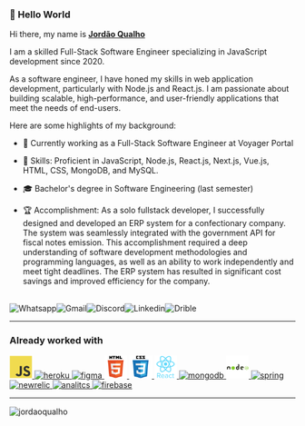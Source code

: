 ### 👋 Hello World


Hi there, my name is 
<a href="https://jordaoqualho.com" target="_blank">
    **Jordão Qualho**
  </a>



I am a skilled Full-Stack Software Engineer specializing in JavaScript development since 2020.

As a software engineer, I have honed my skills in web application development, particularly with Node.js and React.js. 
I am passionate about building scalable, high-performance, and user-friendly applications that meet the needs of end-users.

Here are some highlights of my background:

* 💼 Currently working as a Full-Stack Software Engineer at Voyager Portal

* 🚀 Skills: Proficient in JavaScript, Node.js, React.js, Next.js, Vue.js, HTML, CSS, MongoDB, and MySQL.

* 🎓 Bachelor's degree in Software Engineering (last semester)

* 🏆 Accomplishment: As a solo fullstack developer, I successfully designed and developed an ERP system for a confectionary company. The system was seamlessly integrated with the government API for fiscal notes emission. This accomplishment required a deep understanding of software development methodologies and programming languages, as well as an ability to work independently and meet tight deadlines. The ERP system has resulted in significant cost savings and improved efficiency for the company.


<br/>

<a target="_blank" href="https://api.whatsapp.com/send?phone=5544997000617">
  <img align="left" alt="Whatsapp"  src="https://img.shields.io/badge/WhatsApp-25D366?style=for-the-badge&logo=whatsapp&logoColor=white" />
</a>
<a target="_blank" href="mailto:jordaoqualho@gmail.com">
  <img align="left" alt="Gmail" src="https://img.shields.io/badge/Gmail-D14836?style=for-the-badge&logo=gmail&logoColor=white" />
</a>
<a target="_blank" href="https://discordapp.com/users/669384442196000768">
  <img align="left" alt="Discord" src="https://img.shields.io/badge/Discord-7289DA?style=for-the-badge&logo=discord&logoColor=white" />
</a>
<a target="_blank" href="https://www.linkedin.com/in/jord%C3%A3o-qualho-50557819b/">
  <img align="left" alt="Linkedin" src="https://img.shields.io/badge/LinkedIn-0077B5?style=for-the-badge&logo=linkedin&logoColor=white" />
</a>
<a target="_blank" href="https://dribbble.com/JordaoQualho">
  <img align="left" alt="Drible" src="https://img.shields.io/badge/Dribbble-EA4C89?style=for-the-badge&logo=dribbble&logoColor=white" />
</a>




<br/>

----

### **Already worked with**  
<p align="left">
  <a href="https://developer.mozilla.org/en-US/docs/Web/JavaScript" target="_blank">
    <img src="https://raw.githubusercontent.com/devicons/devicon/master/icons/javascript/javascript-original.svg" alt="javascript" width="40" height="40" />
  </a>
  <a href="https://heroku.com" target="_blank">
    <img src="https://www.vectorlogo.zone/logos/heroku/heroku-icon.svg" alt="heroku" width="40" height="40" />
  </a>
  <a href="https://www.figma.com/" target="_blank">
    <img src="https://www.vectorlogo.zone/logos/figma/figma-icon.svg" alt="figma" width="40" height="40" />
  </a>
  <a href="https://www.w3.org/html/" target="_blank">
    <img src="https://raw.githubusercontent.com/devicons/devicon/master/icons/html5/html5-original-wordmark.svg" alt="html5" width="40" height="40" />
  </a>
  <a href="https://www.w3schools.com/css/" target="_blank">
    <img src="https://raw.githubusercontent.com/devicons/devicon/master/icons/css3/css3-original-wordmark.svg" alt="css3" width="40" height="40" />
  </a>
  <a href="https://reactjs.org/" target="_blank">
    <img src="https://raw.githubusercontent.com/devicons/devicon/master/icons/react/react-original-wordmark.svg" alt="react" width="40" height="40" />
  </a>
  <a href="https://cdn.jsdelivr.net/gh/devicons/devicon/icons/mongodb/mongodb-original-wordmark.svg" target="_blank">
    <img src="https://cdn.jsdelivr.net/gh/devicons/devicon/icons/mongodb/mongodb-original-wordmark.svg" alt="mongodb" width="40" height="40" />
  </a>
  <a href="https://nodejs.org" target="_blank">
    <img src="https://raw.githubusercontent.com/devicons/devicon/master/icons/nodejs/nodejs-original-wordmark.svg" alt="nodejs" width="40" height="40" />
  </a>
  <a href="https://nextjs.org/" target="_blank">
    <img src="https://cdn.jsdelivr.net/gh/devicons/devicon/icons/nextjs/nextjs-original-wordmark.svg" alt="spring" width="40" height="40" />
  </a>
  <a href="https://newrelic.com/" target="_blank">
    <img src="https://www.vectorlogo.zone/logos/newrelic/newrelic-ar21.svg" alt="newrelic" width="80" height="40" />
  </a>
  <a href="https://analytics.google.com/analytics/web/" target="_blank">
    <img src="https://www.vectorlogo.zone/logos/google_analytics/google_analytics-ar21~old.svg" alt="analitcs" width="80" height="40" />
  </a>  
    <a href="[https://analytics.google.com/analytics/web/](https://firebase.google.com/?hl=pt-br)" target="_blank">
    <img src="https://www.vectorlogo.zone/logos/firebase/firebase-ar21.svg" alt="firebase" width="80" height="40" />
  </a> 
</p>

  
---- 

<p><img align="center" src="https://github-readme-streak-stats.herokuapp.com/?user=jordaoqualho&" alt="jordaoqualho" /></p>

